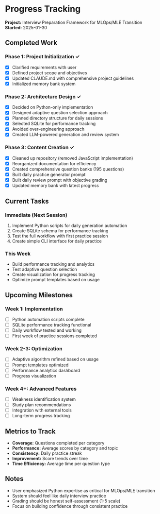 # Progress Tracking

**Project:** Interview Preparation Framework for MLOps/MLE Transition  
**Started:** 2025-01-30

## Completed Work

### Phase 1: Project Initialization ✓
- [x] Clarified requirements with user
- [x] Defined project scope and objectives
- [x] Updated CLAUDE.md with comprehensive project guidelines
- [x] Initialized memory bank system

### Phase 2: Architecture Design ✓
- [x] Decided on Python-only implementation
- [x] Designed adaptive question selection approach
- [x] Planned directory structure for daily sessions
- [x] Selected SQLite for performance tracking
- [x] Avoided over-engineering approach
- [x] Created LLM-powered generation and review system

### Phase 3: Content Creation ✓
- [x] Cleaned up repository (removed JavaScript implementation)
- [x] Reorganized documentation for efficiency
- [x] Created comprehensive question banks (195 questions)
- [x] Built daily practice generator prompt
- [x] Built daily review prompt with objective grading
- [x] Updated memory bank with latest progress

## Current Tasks

### Immediate (Next Session)
1. Implement Python scripts for daily generation automation
2. Create SQLite schema for performance tracking
3. Test the full workflow with first practice session
4. Create simple CLI interface for daily practice

### This Week
- Build performance tracking and analytics
- Test adaptive question selection
- Create visualization for progress tracking
- Optimize prompt templates based on usage

## Upcoming Milestones

### Week 1: Implementation
- [ ] Python automation scripts complete
- [ ] SQLite performance tracking functional
- [ ] Daily workflow tested and working
- [ ] First week of practice sessions completed

### Week 2-3: Optimization
- [ ] Adaptive algorithm refined based on usage
- [ ] Prompt templates optimized
- [ ] Performance analytics dashboard
- [ ] Progress visualization

### Week 4+: Advanced Features
- [ ] Weakness identification system
- [ ] Study plan recommendations
- [ ] Integration with external tools
- [ ] Long-term progress tracking

## Metrics to Track

- **Coverage:** Questions completed per category
- **Performance:** Average scores by category and topic
- **Consistency:** Daily practice streak
- **Improvement:** Score trends over time
- **Time Efficiency:** Average time per question type

## Notes

- User emphasized Python expertise as critical for MLOps/MLE transition
- System should feel like daily interview practice
- Grading should be honest self-assessment (1-5 scale)
- Focus on building confidence through consistent practice